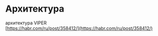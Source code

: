 # Архитектура

архитектура VIPER  
[https://habr.com/ru/post/358412/](https://habr.com/ru/post/358412/)


